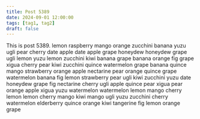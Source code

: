 ```yaml
---
title: Post 5389
date: 2024-09-01 12:00:00
tags: [tag1, tag2]
draft: false
---
```

This is post 5389.
lemon
raspberry
mango
orange
zucchini
banana
yuzu
ugli
pear
cherry
date
apple
date
apple
grape
honeydew
honeydew
grape
ugli
lemon
yuzu
lemon
zucchini
kiwi
banana
grape
banana
orange
fig
grape
xigua
cherry
pear
kiwi
zucchini
quince
watermelon
grape
banana
quince
mango
strawberry
orange
apple
nectarine
pear
orange
quince
grape
watermelon
banana
fig
lemon
strawberry
pear
ugli
kiwi
zucchini
yuzu
date
honeydew
grape
fig
nectarine
cherry
ugli
apple
quince
pear
xigua
pear
orange
apple
xigua
yuzu
watermelon
watermelon
lemon
mango
cherry
lemon
lemon
cherry
mango
kiwi
mango
ugli
yuzu
zucchini
cherry
watermelon
elderberry
quince
orange
kiwi
tangerine
fig
lemon
orange
grape
